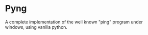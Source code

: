# Pyng
A complete implementation of the well known "ping" program under windows, using vanilla python.
